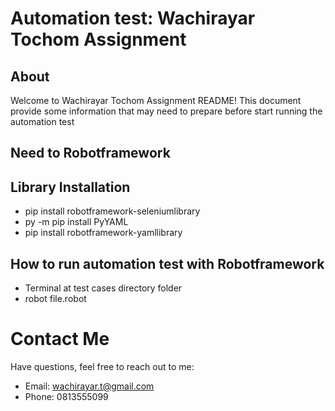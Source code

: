 # Automation test: Wachirayar Tochom Assignment 

## About
Welcome to Wachirayar Tochom Assignment README! This document provide some information that may need to prepare
before start running the automation test

## Need to Robotframework 

## Library Installation
- pip install robotframework-seleniumlibrary
- py -m pip install PyYAML
- pip install robotframework-yamllibrary

## How to run automation test with Robotframework
- Terminal at test cases directory folder
- robot file.robot

# Contact Me
Have questions, feel free to reach out to me:

- Email: wachirayar.t@gmail.com
- Phone: 0813555099